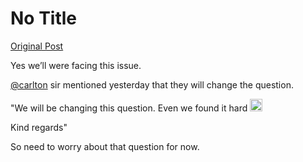 # No Title

[Original Post](https://discourse.onlinedegree.iitm.ac.in/t/165959/103)

<p>Yes we’ll were facing this issue.</p>
<p><a class="mention" href="/u/carlton">@carlton</a> sir mentioned yesterday that they will change the question.</p>
<p>"We will be changing this question. Even we found it hard <img src="https://emoji.discourse-cdn.com/google/sweat_smile.png?v=12" title=":sweat_smile:" class="emoji" alt=":sweat_smile:" loading="lazy" width="20" height="20"></p>
<p>Kind regards"</p>
<p>So need to worry about that question for now.</p>